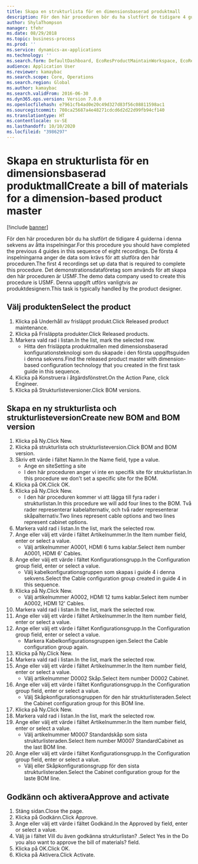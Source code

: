 ```yaml
---
title: Skapa en strukturlista för en dimensionsbaserad produktmall
description: För den här proceduren bör du ha slutfört de tidigare 4 guiderna i denna sekvens av åtta inspelningar.
author: ShylaThompson
manager: tfehr
ms.date: 08/29/2018
ms.topic: business-process
ms.prod: ''
ms.service: dynamics-ax-applications
ms.technology: ''
ms.search.form: DefaultDashboard, EcoResProductMaintainWorkspace, EcoResProductOpenCasesFormPart, EcoResProductDetailsExtended, BOMConsistOf, BOMTable, InventItemIdLookupSimple, HcmWorkerLookUp
audience: Application User
ms.reviewer: kamaybac
ms.search.scope: Core, Operations
ms.search.region: Global
ms.author: kamaybac
ms.search.validFrom: 2016-06-30
ms.dyn365.ops.version: Version 7.0.0
ms.openlocfilehash: e7961cfb4ad0e20c49d327d83f56c08811598ac1
ms.sourcegitcommit: 708ca25687a4e48271cdcd6d2d22d99fb94cf140
ms.translationtype: HT
ms.contentlocale: sv-SE
ms.lasthandoff: 10/10/2020
ms.locfileid: "3986297"
---
```

# <a name="create-a-bill-of-materials-for-a-dimension-based-product-master"></a><span data-ttu-id="4b2f8-103">Skapa en strukturlista för en dimensionsbaserad produktmall</span><span class="sxs-lookup"><span data-stu-id="4b2f8-103">Create a bill of materials for a dimension-based product master</span></span>

[!include [banner](../../includes/banner.md)]

<span data-ttu-id="4b2f8-104">För den här proceduren bör du ha slutfört de tidigare 4 guiderna i denna sekvens av åtta inspelningar.</span><span class="sxs-lookup"><span data-stu-id="4b2f8-104">For this procedure you should have completed the previous 4 guides in this sequence of eight recordings.</span></span> <span data-ttu-id="4b2f8-105">De första 4 inspelningarna anger de data som krävs för att slutföra den här proceduren.</span><span class="sxs-lookup"><span data-stu-id="4b2f8-105">The first 4 recordings set up data that is required to complete this procedure.</span></span> <span data-ttu-id="4b2f8-106">Det demonstrationsdataföretag som används för att skapa den här proceduren är USMF.</span><span class="sxs-lookup"><span data-stu-id="4b2f8-106">The demo data company used to create this procedure is USMF.</span></span> <span data-ttu-id="4b2f8-107">Denna uppgift utförs vanligtvis av produktdesignern.</span><span class="sxs-lookup"><span data-stu-id="4b2f8-107">This task is typically handled by the product designer.</span></span>


## <a name="select-the-product"></a><span data-ttu-id="4b2f8-108">Välj produkten</span><span class="sxs-lookup"><span data-stu-id="4b2f8-108">Select the product</span></span>
1. <span data-ttu-id="4b2f8-109">Klicka på Underhåll av frisläppt produkt.</span><span class="sxs-lookup"><span data-stu-id="4b2f8-109">Click Released product maintenance.</span></span>
2. <span data-ttu-id="4b2f8-110">Klicka på Frisläppta produkter.</span><span class="sxs-lookup"><span data-stu-id="4b2f8-110">Click Released products.</span></span>
3. <span data-ttu-id="4b2f8-111">Markera vald rad i listan.</span><span class="sxs-lookup"><span data-stu-id="4b2f8-111">In the list, mark the selected row.</span></span>
    * <span data-ttu-id="4b2f8-112">Hitta den frisläppta produktmallen med dimensionsbaserad konfigurationsteknologi som du skapade i den första uppgiftsguiden i denna sekvens.</span><span class="sxs-lookup"><span data-stu-id="4b2f8-112">Find the released product master with dimension-based configuration technology that you created in the first task guide in this sequence.</span></span>  
4. <span data-ttu-id="4b2f8-113">Klicka på Konstruera i åtgärdsfönstret.</span><span class="sxs-lookup"><span data-stu-id="4b2f8-113">On the Action Pane, click Engineer.</span></span>
5. <span data-ttu-id="4b2f8-114">Klicka på Strukturlisteversioner.</span><span class="sxs-lookup"><span data-stu-id="4b2f8-114">Click BOM versions.</span></span>

## <a name="create-new-bom-and-bom-version"></a><span data-ttu-id="4b2f8-115">Skapa en ny strukturlista och strukturlisteversion</span><span class="sxs-lookup"><span data-stu-id="4b2f8-115">Create new BOM and BOM version</span></span>
1. <span data-ttu-id="4b2f8-116">Klicka på Ny.</span><span class="sxs-lookup"><span data-stu-id="4b2f8-116">Click New.</span></span>
2. <span data-ttu-id="4b2f8-117">Klicka på strukturlista och strukturlisteversion.</span><span class="sxs-lookup"><span data-stu-id="4b2f8-117">Click BOM and BOM version.</span></span>
3. <span data-ttu-id="4b2f8-118">Skriv ett värde i fältet Namn.</span><span class="sxs-lookup"><span data-stu-id="4b2f8-118">In the Name field, type a value.</span></span>
    * <span data-ttu-id="4b2f8-119">Ange en site</span><span class="sxs-lookup"><span data-stu-id="4b2f8-119">Setting a site</span></span>  
    * <span data-ttu-id="4b2f8-120">I den här proceduren anger vi inte en specifik site för strukturlistan.</span><span class="sxs-lookup"><span data-stu-id="4b2f8-120">In this procedure we don't set a specific site for the BOM.</span></span>  
4. <span data-ttu-id="4b2f8-121">Klicka på OK.</span><span class="sxs-lookup"><span data-stu-id="4b2f8-121">Click OK.</span></span>
5. <span data-ttu-id="4b2f8-122">Klicka på Ny.</span><span class="sxs-lookup"><span data-stu-id="4b2f8-122">Click New.</span></span>
    * <span data-ttu-id="4b2f8-123">I den här proceduren kommer vi att lägga till fyra rader i strukturlistan.</span><span class="sxs-lookup"><span data-stu-id="4b2f8-123">In this procedure we will add four lines to the BOM.</span></span> <span data-ttu-id="4b2f8-124">Två rader representerar kabelalternativ, och två rader representerar skåpalternativ.</span><span class="sxs-lookup"><span data-stu-id="4b2f8-124">Two lines represent cable options and two lines represent cabinet options.</span></span>  
6. <span data-ttu-id="4b2f8-125">Markera vald rad i listan.</span><span class="sxs-lookup"><span data-stu-id="4b2f8-125">In the list, mark the selected row.</span></span>
7. <span data-ttu-id="4b2f8-126">Ange eller välj ett värde i fältet Artikelnummer.</span><span class="sxs-lookup"><span data-stu-id="4b2f8-126">In the Item number field, enter or select a value.</span></span>
    * <span data-ttu-id="4b2f8-127">Välj artikelnummer A0001, HDMI 6 tums kablar.</span><span class="sxs-lookup"><span data-stu-id="4b2f8-127">Select item number A0001, HDMI 6' Cables.</span></span>  
8. <span data-ttu-id="4b2f8-128">Ange eller välj ett värde i fältet Konfigurationsgrupp.</span><span class="sxs-lookup"><span data-stu-id="4b2f8-128">In the Configuration group field, enter or select a value.</span></span>
    * <span data-ttu-id="4b2f8-129">Välj kabelkonfigurationsgruppen som skapas i guide 4 i denna sekvens.</span><span class="sxs-lookup"><span data-stu-id="4b2f8-129">Select the Cable configuration group created in guide 4 in this sequence.</span></span>  
9. <span data-ttu-id="4b2f8-130">Klicka på Ny.</span><span class="sxs-lookup"><span data-stu-id="4b2f8-130">Click New.</span></span>
    * <span data-ttu-id="4b2f8-131">Välj artikelnummer A0002, HDMI 12 tums kablar.</span><span class="sxs-lookup"><span data-stu-id="4b2f8-131">Select item number A0002, HDMI 12' Cables.</span></span>  
10. <span data-ttu-id="4b2f8-132">Markera vald rad i listan.</span><span class="sxs-lookup"><span data-stu-id="4b2f8-132">In the list, mark the selected row.</span></span>
11. <span data-ttu-id="4b2f8-133">Ange eller välj ett värde i fältet Artikelnummer.</span><span class="sxs-lookup"><span data-stu-id="4b2f8-133">In the Item number field, enter or select a value.</span></span>
12. <span data-ttu-id="4b2f8-134">Ange eller välj ett värde i fältet Konfigurationsgrupp.</span><span class="sxs-lookup"><span data-stu-id="4b2f8-134">In the Configuration group field, enter or select a value.</span></span>
    * <span data-ttu-id="4b2f8-135">Markera Kabelkonfigurationsgruppen igen.</span><span class="sxs-lookup"><span data-stu-id="4b2f8-135">Select the Cable configuration group again.</span></span>  
13. <span data-ttu-id="4b2f8-136">Klicka på Ny.</span><span class="sxs-lookup"><span data-stu-id="4b2f8-136">Click New.</span></span>
14. <span data-ttu-id="4b2f8-137">Markera vald rad i listan.</span><span class="sxs-lookup"><span data-stu-id="4b2f8-137">In the list, mark the selected row.</span></span>
15. <span data-ttu-id="4b2f8-138">Ange eller välj ett värde i fältet Artikelnummer.</span><span class="sxs-lookup"><span data-stu-id="4b2f8-138">In the Item number field, enter or select a value.</span></span>
    * <span data-ttu-id="4b2f8-139">Välj artikelnummer D0002 Skåp.</span><span class="sxs-lookup"><span data-stu-id="4b2f8-139">Select item number D0002 Cabinet.</span></span>  
16. <span data-ttu-id="4b2f8-140">Ange eller välj ett värde i fältet Konfigurationsgrupp.</span><span class="sxs-lookup"><span data-stu-id="4b2f8-140">In the Configuration group field, enter or select a value.</span></span>
    * <span data-ttu-id="4b2f8-141">Välj Skåpkonfigurationsgruppen för den här strukturlisteraden.</span><span class="sxs-lookup"><span data-stu-id="4b2f8-141">Select the Cabinet configuration group for this BOM line.</span></span>  
17. <span data-ttu-id="4b2f8-142">Klicka på Ny.</span><span class="sxs-lookup"><span data-stu-id="4b2f8-142">Click New.</span></span>
18. <span data-ttu-id="4b2f8-143">Markera vald rad i listan.</span><span class="sxs-lookup"><span data-stu-id="4b2f8-143">In the list, mark the selected row.</span></span>
19. <span data-ttu-id="4b2f8-144">Ange eller välj ett värde i fältet Artikelnummer.</span><span class="sxs-lookup"><span data-stu-id="4b2f8-144">In the Item number field, enter or select a value.</span></span>
    * <span data-ttu-id="4b2f8-145">Välj artikelnummer M0007 Standardskåp som sista strukturlisteraden.</span><span class="sxs-lookup"><span data-stu-id="4b2f8-145">Select Item number M0007 StandardCabinet as the last BOM line.</span></span>  
20. <span data-ttu-id="4b2f8-146">Ange eller välj ett värde i fältet Konfigurationsgrupp.</span><span class="sxs-lookup"><span data-stu-id="4b2f8-146">In the Configuration group field, enter or select a value.</span></span>
    * <span data-ttu-id="4b2f8-147">Välj eller Skåpkonfigurationsgrupp för den sista strukturlisteraden.</span><span class="sxs-lookup"><span data-stu-id="4b2f8-147">Select the Cabinet configuration group for the laste BOM line.</span></span>  

## <a name="approve-and-activate"></a><span data-ttu-id="4b2f8-148">Godkänn och aktivera</span><span class="sxs-lookup"><span data-stu-id="4b2f8-148">Approve and activate</span></span>
1. <span data-ttu-id="4b2f8-149">Stäng sidan.</span><span class="sxs-lookup"><span data-stu-id="4b2f8-149">Close the page.</span></span>
2. <span data-ttu-id="4b2f8-150">Klicka på Godkänn.</span><span class="sxs-lookup"><span data-stu-id="4b2f8-150">Click Approve.</span></span>
3. <span data-ttu-id="4b2f8-151">Ange eller välj ett värde i fältet Godkänd.</span><span class="sxs-lookup"><span data-stu-id="4b2f8-151">In the Approved by field, enter or select a value.</span></span>
4. <span data-ttu-id="4b2f8-152">Välj ja i fältet Vill du även godkänna strukturlistan? .</span><span class="sxs-lookup"><span data-stu-id="4b2f8-152">Select Yes in the Do you also want to approve the bill of materials? field.</span></span>
5. <span data-ttu-id="4b2f8-153">Klicka på OK.</span><span class="sxs-lookup"><span data-stu-id="4b2f8-153">Click OK.</span></span>
6. <span data-ttu-id="4b2f8-154">Klicka på Aktivera.</span><span class="sxs-lookup"><span data-stu-id="4b2f8-154">Click Activate.</span></span>

